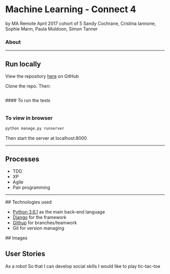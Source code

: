 # Machine Learning - Connect 4
by MA Remote April 2017 cohort of 5
Sandy Cochrane, Cristina Iannone, Sophie Mann, Paula Muldoon, Simon Tanner

### About

---

## Run locally
View the repository [here](https://github.com/pmuldoon86/machine-learning) on GitHub

Clone the repo. Then:

```bash

```
#### To run the tests
```bash
```

### To view in browser
```bash
python manage.py runserver
```
Then start the server at localhost:8000

---
## Processes
* TDD
* XP
* Agile
* Pair programming

---
## Technologies used

* [Python 3.6.1](https://www.python.org/) as the main back-end language
* [Django](https://www.djangoproject.com/) for the framework
* [Githup](https://github.com/pmuldoon86/machine-learning/) for branches/teamwork
* Git for version managing

## Images

## User Stories
As a robot
So that I can develop social skills
I would like to play tic-tac-toe

